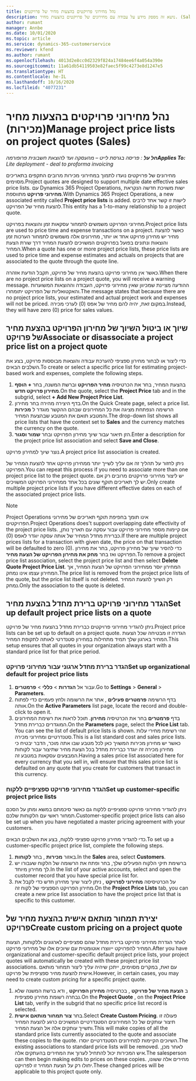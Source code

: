 ```yaml
---
title: נהל מחירוני פרויקטים בהצעות מחיר של פרויקטים
description: נושא זה מספק מידע על עבודה עם מחירונים של פרויקטים בהצעות מחיר. (Sales)
author: rumant
manager: Annbe
ms.date: 10/01/2020
ms.topic: article
ms.service: dynamics-365-customerservice
ms.reviewer: kfend
ms.author: rumant
ms.openlocfilehash: 4013d2e8cc0d2329f824a17484ee6f4a054a390e
ms.sourcegitcommit: 11a61db54119503e82faec5f99c4273e8d1247e5
ms.translationtype: HT
ms.contentlocale: he-IL
ms.lasthandoff: 10/16/2020
ms.locfileid: "4077231"
---
```

# <a name="manage-project-price-lists-on-project-quotes-sales"></a><span data-ttu-id="93414-104">נהל מחירוני פרויקטים בהצעות מחיר (מכירות)</span><span class="sxs-lookup"><span data-stu-id="93414-104">Manage project price lists on project quotes (Sales)</span></span>

<span data-ttu-id="93414-105">_**חל על** : פריסה בגרסת לייט – מהעסקה ועד להוצאת חשבונית פרופורמה_</span><span class="sxs-lookup"><span data-stu-id="93414-105">_**Applies To:** Lite deployment - deal to proforma invoicing_</span></span>

<span data-ttu-id="93414-106">מחירונים של פרויקטים נועדו לתמוך במחירוני מכירות מרובים התקפים בתאריכים מסוימים.</span><span class="sxs-lookup"><span data-stu-id="93414-106">Project quotes are designed to support multiple date effective sales price lists.</span></span> <span data-ttu-id="93414-107">עם Dynamics 365 Project Operations, ישות משויכת חדשה הנקראת **מחירוני פרויקט** מתווספת.</span><span class="sxs-lookup"><span data-stu-id="93414-107">With Dynamics 365 Project Operations, a new associated entity called **Project price lists** is added.</span></span> <span data-ttu-id="93414-108">לישות זו קשר אחד לרבים להצעת מחיר של הפרויקט.</span><span class="sxs-lookup"><span data-stu-id="93414-108">This entity has a 1-to-many relationship to a project quote.</span></span>

<span data-ttu-id="93414-109">מחירוני הפרויקט משמשים לתמחור עסקאות זמן והוצאות בפרויקט.</span><span class="sxs-lookup"><span data-stu-id="93414-109">Project price lists are used to price time and expense transactions on a project.</span></span> <span data-ttu-id="93414-110">כאשר להצעת מחיר יש מחירון פרויקט אחד או יותר, מחירונים אלה משמשים לתמחור הערכות זמן והוצאות ונתונים בפועל בפרויקטים המשויכים להצעת המחיר דרך שורת הצעת המחיר.</span><span class="sxs-lookup"><span data-stu-id="93414-110">When a quote has one or more project price lists, these price lists are used to price time and expense estimates and actuals on projects that are associated to the quote through the quote line.</span></span>

<span data-ttu-id="93414-111">כאשר אין מחירוני פרויקט בהצעת מחיר של פרויקט, תקבל הודעת אזהרה.</span><span class="sxs-lookup"><span data-stu-id="93414-111">When there are no project price lists on a project quote, you will receive a warning message.</span></span> <span data-ttu-id="93414-112">ההודעה מציינת שמכיוון שאין מחירוני פרויקט, העבודה וההוצאות המשוערות והאקטואליות של הפרויקט יתומחרו.</span><span class="sxs-lookup"><span data-stu-id="93414-112">The message states that because there are no project price lists, your estimated and actual project work and expenses will not be priced.</span></span> <span data-ttu-id="93414-113">במקום זאת, יהיה להם מחיר של אפס (0) לערכי מכירה.</span><span class="sxs-lookup"><span data-stu-id="93414-113">Instead, they will have zero (0) price for sales values.</span></span>

## <a name="associate-or-disassociate-a-project-price-list-on-a-project-quote"></a><span data-ttu-id="93414-114">שיוך או ביטול השיוך של מחירון הפרויקט בהצעת מחיר של פרויקט</span><span class="sxs-lookup"><span data-stu-id="93414-114">Associate or disassociate a project price list on a project quote</span></span>

<span data-ttu-id="93414-115">כדי ליצור או לבחור מחירון ספציפי להערכת עבודה והוצאות מבוססות פרויקט, בצע את השלבים הבאים.</span><span class="sxs-lookup"><span data-stu-id="93414-115">To create or select a specific price list for estimating project-based work and expenses, complete the following steps.</span></span>

1. <span data-ttu-id="93414-116">בהצעת המחיר, בחר את הכרטיסיה **מחיר הפרויקט** וברשת המשנה, בחר **+ הוסף מחירון פרויקט חדש**.</span><span class="sxs-lookup"><span data-stu-id="93414-116">On the quote, select the **Project Price** tab and in the subgrid, select **+ Add New Project Price List**.</span></span>
2. <span data-ttu-id="93414-117">בדף היצירה מהירה בחר מחירון.</span><span class="sxs-lookup"><span data-stu-id="93414-117">On the Quick Create page, select a price list.</span></span> <span data-ttu-id="93414-118">הרשימה הנפתחת מציגה את כל המחירונים שבהם ההקשר מוגדר ל **מכירות** והמטבע תואם את המטבע שבהצעת המחיר.</span><span class="sxs-lookup"><span data-stu-id="93414-118">The drop-down list shows all price lists that have the context set to **Sales** and the currency matches the currency on the quote.</span></span>
4. <span data-ttu-id="93414-119">הזן תיאור עבור שיוך מחירון הפרויקט ובחר **שמור וסגור**.</span><span class="sxs-lookup"><span data-stu-id="93414-119">Enter a description for the project price list association and select **Save and Close**.</span></span>

<span data-ttu-id="93414-120">נוצר שיוך למחירון פרויקט.</span><span class="sxs-lookup"><span data-stu-id="93414-120">A project price list association is created.</span></span>

<span data-ttu-id="93414-121">ניתן לחזור על תהליך זה אם עליך לשייך יותר ממחירון פרויקט אחד להצעת המחיר של הפרויקט.</span><span class="sxs-lookup"><span data-stu-id="93414-121">You can repeat this process if you need to associate more than one project price list to the project quote.</span></span> <span data-ttu-id="93414-122">יש ליצור מחירוני פרויקטים מרובים רק אם יש לך תאריכים תוקף שונים בכל אחד ממחירוני הפרויקט המשויכים.</span><span class="sxs-lookup"><span data-stu-id="93414-122">Only create multiple project price lists if you have different effective dates on each of the associated project price lists.</span></span>

> [!NOTE]
> <span data-ttu-id="93414-123">Project Operations אינו תומך בחפיפת תוקף תאריכים של מחירוני הפרויקטים.</span><span class="sxs-lookup"><span data-stu-id="93414-123">Project Operations does't support overlapping date effectivity of the project price lists.</span></span> <span data-ttu-id="93414-124">אם קיימות מספר מחירוני פרויקט עבור עסקה עם תאריך נותן, כברירת מחדל המחיר של אותה עסקה יוגדר לאפס (0).</span><span class="sxs-lookup"><span data-stu-id="93414-124">If there are multiple project prices lists for a transaction with given date, the price on that transaction will be defaulted to zero (0).</span></span>
<span data-ttu-id="93414-125">כדי להסיר שיוך של מחירון פרויקט, בחר את מחירון הפרויקט ואז בחר **מחק את מחירון הפרויקט של הצעת מחיר**.</span><span class="sxs-lookup"><span data-stu-id="93414-125">To remove a project price list association, select the project price list and then select **Delete Quote Project Price List**.</span></span> <span data-ttu-id="93414-126">המחירון יוסר ממחירוני הפרויקט של הצעת המחיר, אך המחירון עצמו אינו נמחק.</span><span class="sxs-lookup"><span data-stu-id="93414-126">The price list is removed from the project price lists of the quote, but the price list itself is not deleted.</span></span> <span data-ttu-id="93414-127">רק השיוך להצעת המחיר נמחק.</span><span class="sxs-lookup"><span data-stu-id="93414-127">Only the association to the quote is deleted.</span></span>

## <a name="set-up-default-project-price-lists-on-a-quote"></a><span data-ttu-id="93414-128">הגדר מחירוני פרויקט ברירת מחדל בהצעת מחיר</span><span class="sxs-lookup"><span data-stu-id="93414-128">Set up default project price lists on a quote</span></span>

<span data-ttu-id="93414-129">ניתן להגדיר מחירוני פרויקטים כברירת מחדל בהצעת מחיר של פרויקט.</span><span class="sxs-lookup"><span data-stu-id="93414-129">Project price lists can be set up to default on a project quote.</span></span> <span data-ttu-id="93414-130">הגדרה זו מבטיחה שכל הצעות המחיר בארגון שלך תמיד מתחילות במחירון סטנדרטי לאותה לתקופת המחיר.</span><span class="sxs-lookup"><span data-stu-id="93414-130">This setup ensures that all quotes in your organization always start with a standard price list for that price period.</span></span>

### <a name="set-up-organizational-default-for-project-price-lists"></a><span data-ttu-id="93414-131">הגדר ברירת מחדל ארגוני עבור מחירוני פרויקט</span><span class="sxs-lookup"><span data-stu-id="93414-131">Set up organizational default for project price lists</span></span>

1. <span data-ttu-id="93414-132">עבור אל **הגדרות** > **כללי** > **פרמטרים**.</span><span class="sxs-lookup"><span data-stu-id="93414-132">Go to **Settings** > **General** > **Parameters**.</span></span>
2. <span data-ttu-id="93414-133">בדף הרשימה **פרמטרים פעילים** , אתר את הרשומה ולחץ פעמיים כדי לפתוח אותה.</span><span class="sxs-lookup"><span data-stu-id="93414-133">On the **Active Parameters** list page, locate the record and double-click to open it.</span></span> 
3. <span data-ttu-id="93414-134">בדף **פרמטרים** בחר את הכרטיסיה **מחירון**. תוכל לראות את רשימת המחירונים המוגדרים כברירת מחדל.</span><span class="sxs-lookup"><span data-stu-id="93414-134">On the **Parameters** page, select the **Price List** tab. You can see the list of default price lists is shown.</span></span> <span data-ttu-id="93414-135">זוהי רשימת מחירי עלות סטנדרטיים ומחירוני מכירה.</span><span class="sxs-lookup"><span data-stu-id="93414-135">This is a list standard cost and sales price lists.</span></span> <span data-ttu-id="93414-136">כאשר יש מחירון מכירות המשויך כאן לכל מטבע שבו אתה מוכר, הדבר יבטיח כי מחירון מכירה זה יוגדר כברירת מחדל בכל הצעת מחיר שתיצור עבור לקוחות המבצעים עסקאות במטבע זה.</span><span class="sxs-lookup"><span data-stu-id="93414-136">Having a sales price list associated here for every currency that you sell in, will ensure that this sales price list is defaulted on any quote that you create for customers that transact in this currency.</span></span>

### <a name="set-up-customer-specific-project-price-lists"></a><span data-ttu-id="93414-137">הגדר מחירוני פרויקט ספציפיים ללקוח</span><span class="sxs-lookup"><span data-stu-id="93414-137">Set up customer-specific project price lists</span></span>

<span data-ttu-id="93414-138">ניתן להגדיר מחירוני פרויקט ספציפיים ללקוח גם כאשר סיכמתם במשא ומתן על הסכם תמחור ראשי עם הלקוחות שלכם.</span><span class="sxs-lookup"><span data-stu-id="93414-138">Customer-specific project price lists can also be set up when you have negotiated a master pricing agreement with your customers.</span></span>

<span data-ttu-id="93414-139">כדי להגדיר מחירון פרויקט ספציפי ללקוח, בצע את השלבים הבאים.</span><span class="sxs-lookup"><span data-stu-id="93414-139">To set up a customer-specific project price list, complete the following steps.</span></span>

1. <span data-ttu-id="93414-140">באזור **מכירות** , בחר **לקוחות**.</span><span class="sxs-lookup"><span data-stu-id="93414-140">In the **Sales** area, select **Customers**.</span></span>
2. <span data-ttu-id="93414-141">ברשימת תיקי הלקוח הפעילים שלך, בחר ופתח את הרשומה של הלקוח שעבורו יש לך מחירון מיוחד.</span><span class="sxs-lookup"><span data-stu-id="93414-141">In the list of your active accounts, select and open the customer record that you have special price list for.</span></span>
3. <span data-ttu-id="93414-142">על הכרטיסיסה **מחירוני לפרויקט** , ניתן ליצור שיוך מחירון חדש כדי לקבל את מחירון הפרויקט הספציפי של לקוח זה.</span><span class="sxs-lookup"><span data-stu-id="93414-142">On the **Project Price Lists** tab, you can create a new price list association to have the project price list that is specific to this customer.</span></span>

## <a name="create-custom-pricing-on-a-project-quote"></a><span data-ttu-id="93414-143">יצירת תמחור מותאם אישית בהצעת מחיר של פרויקט</span><span class="sxs-lookup"><span data-stu-id="93414-143">Create custom pricing on a project quote</span></span>

<span data-ttu-id="93414-144">לאחר הגדרת מחירוני פרויקט ברירת מחדל שהם ספציפיים לארגונים וללקוחות, הצעות המחיר להפרויקט ייווצרו אוטומטית עם שיוכים אלו של מחירוני פרויקט.</span><span class="sxs-lookup"><span data-stu-id="93414-144">After you have organizational and customer-specific default project price lists, your project quotes will automatically be created with these project price list associations.</span></span> <span data-ttu-id="93414-145">עם זאת, במקרים מסוימים, ייתכן שיהיה עליך ליצור תמחור מותאם אישית להצעת מחיר ספציפית של פרויקט.</span><span class="sxs-lookup"><span data-stu-id="93414-145">However, in certain cases, you may need to create custom pricing for a specific project quote.</span></span> 

1. <span data-ttu-id="93414-146">ב **הצעת מחיר של פרויקט** , בכרטיסיה **מחירון הפרויקט** , ודא ברשת המשנה שלא נבחרה רשומת מחירון ספציפית.</span><span class="sxs-lookup"><span data-stu-id="93414-146">On the **Project Quote** , on the **Project Price List** tab, verify in the subgrid that no specific price list record is selected.</span></span>
2. <span data-ttu-id="93414-147">בחר **צור תמחור מותאם אישית**.</span><span class="sxs-lookup"><span data-stu-id="93414-147">Select **Create Custom Pricing**.</span></span> <span data-ttu-id="93414-148">פעולה זו תיצור עותקים של כל המחירונים הסטנדרטיים המשויכים כרגע להצעת המחיר ותשייך עותקים אלה אל הצעת המחיר.</span><span class="sxs-lookup"><span data-stu-id="93414-148">This will make copies of all the standard price lists currently associated to the quote and associate these copies to the quote.</span></span> <span data-ttu-id="93414-149">השיוכים הקיימות למחירונים הסטנדרטיים יוסרו.</span><span class="sxs-lookup"><span data-stu-id="93414-149">The existing associations to standard price lists will be removed.</span></span> <span data-ttu-id="93414-150">לאחר מכן, איש המכירות יכול להתחיל לערוך את המחירים בהעתקים אלה.</span><span class="sxs-lookup"><span data-stu-id="93414-150">The salesperson can then begin making edits to prices on these copies.</span></span> <span data-ttu-id="93414-151">מחירים אלה ששונו, יחולו רק על הצעת המחיר זו לפרויקט.</span><span class="sxs-lookup"><span data-stu-id="93414-151">These changed prices will be applicable to this project quote only.</span></span>
